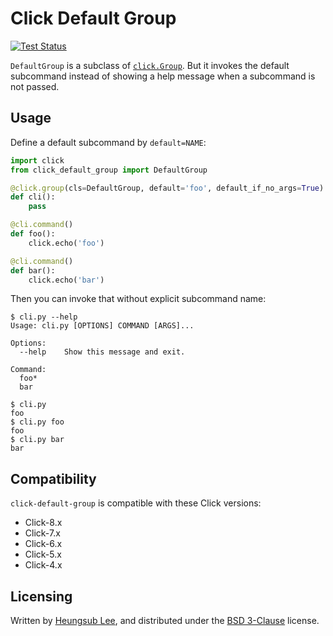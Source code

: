 Click Default Group
===================

[![Test Status](https://github.com/click-contrib/click-default-group/actions/workflows/test.yaml/badge.svg)](https://github.com/click-contrib/click-default-group/actions/workflows/test.yaml)

`DefaultGroup` is a subclass of
[`click.Group`](https://click.pocoo.org/6/api/#click.Group).  But it invokes
the default subcommand instead of showing a help message when a subcommand is
not passed.

Usage
-----

Define a default subcommand by `default=NAME`:

```python
import click
from click_default_group import DefaultGroup

@click.group(cls=DefaultGroup, default='foo', default_if_no_args=True)
def cli():
    pass

@cli.command()
def foo():
    click.echo('foo')

@cli.command()
def bar():
    click.echo('bar')
```

Then you can invoke that without explicit subcommand name:

```console
$ cli.py --help
Usage: cli.py [OPTIONS] COMMAND [ARGS]...

Options:
  --help    Show this message and exit.

Command:
  foo*
  bar

$ cli.py
foo
$ cli.py foo
foo
$ cli.py bar
bar
```

Compatibility
-------------

`click-default-group` is compatible with these Click versions:

- Click-8.x
- Click-7.x
- Click-6.x
- Click-5.x
- Click-4.x

Licensing
---------

Written by [Heungsub Lee], and distributed under the [BSD 3-Clause] license.

[Heungsub Lee]: https://subl.ee/
[BSD 3-Clause]: https://opensource.org/licenses/BSD-3-Clause
